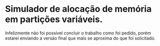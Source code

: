 # Simulador de alocação de memória em partições variáveis.

Infelizmente não foi possível concluir o trabalho como foi pedido, porém estarei enviando a versão final que mais se aproxima do que foi solicitado.
